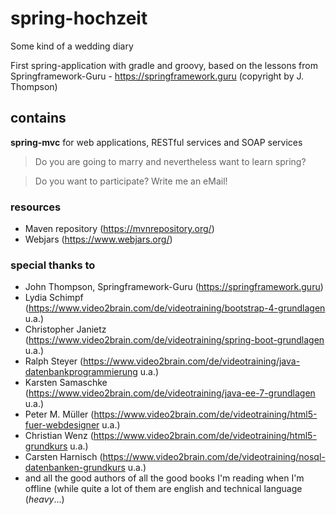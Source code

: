# spring-hochzeit
Some kind of a wedding diary

First spring-application with gradle and groovy, based on the lessons from Springframework-Guru - https://springframework.guru (copyright by J. Thompson)

## contains
<b>spring-mvc</b> for web applications, RESTful services and SOAP services

>Do you are going to marry and nevertheless want to learn spring?

>Do you want to participate? Write me an eMail!

### resources
- Maven repository (https://mvnrepository.org/)
- Webjars (https://www.webjars.org/)

### special thanks to
- John Thompson, Springframework-Guru (https://springframework.guru)
- Lydia Schimpf (https://www.video2brain.com/de/videotraining/bootstrap-4-grundlagen u.a.)
- Christopher Janietz (https://www.video2brain.com/de/videotraining/spring-boot-grundlagen u.a.)
- Ralph Steyer (https://www.video2brain.com/de/videotraining/java-datenbankprogrammierung u.a.)
- Karsten Samaschke (https://www.video2brain.com/de/videotraining/java-ee-7-grundlagen u.a.)
- Peter M. Müller (https://www.video2brain.com/de/videotraining/html5-fuer-webdesigner u.a.)
- Christian Wenz (https://www.video2brain.com/de/videotraining/html5-grundkurs u.a.)
- Carsten Harnisch (https://www.video2brain.com/de/videotraining/nosql-datenbanken-grundkurs u.a.)
- and all the good authors of all the good books I'm reading when I'm offline (while quite a lot of them are english and technical language (*heavy*...)
